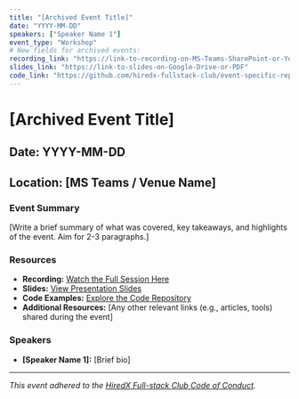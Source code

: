 ```yaml
---
title: "[Archived Event Title]"
date: "YYYY-MM-DD"
speakers: ["Speaker Name 1"]
event_type: "Workshop"
# New fields for archived events:
recording_link: "https://link-to-recording-on-MS-Teams-SharePoint-or-YouTube"
slides_link: "https://link-to-slides-on-Google-Drive-or-PDF"
code_link: "https://github.com/hiredx-fullstack-club/event-specific-repo" # If applicable
---
```


# [Archived Event Title]

## Date: YYYY-MM-DD
## Location: [MS Teams / Venue Name]

### Event Summary

[Write a brief summary of what was covered, key takeaways, and highlights of the event. Aim for 2-3 paragraphs.]

### Resources

* **Recording:** [Watch the Full Session Here](link-to-recording-on-MS-Teams-SharePoint-or-YouTube)
* **Slides:** [View Presentation Slides](link-to-slides-on-Google-Drive-or-PDF)
* **Code Examples:** [Explore the Code Repository](link-to-github-repo)
* **Additional Resources:** [Any other relevant links (e.g., articles, tools) shared during the event]

### Speakers

* **[Speaker Name 1]:** [Brief bio]

---
*This event adhered to the [HiredX Full-stack Club Code of Conduct](https://github.com/HiredX-Fullstack-Club/.github/blob/main/CODE_OF_CONDUCT.md).*